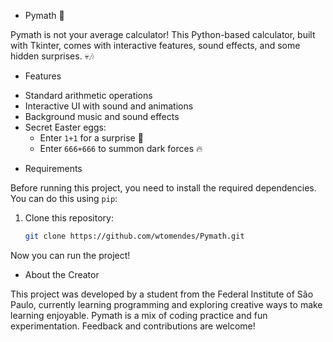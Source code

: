 * Pymath 🎲

Pymath is not your average calculator! This Python-based calculator, built with Tkinter, comes with interactive features, sound effects, and some hidden surprises. 💀🎶 
* Features 
- Standard arithmetic operations
- Interactive UI with sound and animations
- Background music and sound effects
- Secret Easter eggs:
  - Enter `1+1` for a surprise 🎵
  - Enter `666+666` to summon dark forces 🔥

* Requirements

Before running this project, you need to install the required dependencies. You can do this using `pip`:

1. Clone this repository:
    ```bash
    git clone https://github.com/wtomendes/Pymath.git

    ```
Now you can run the project!

* About the Creator

This project was developed by a student from the Federal Institute of São Paulo, currently learning programming and exploring creative ways to make learning enjoyable. Pymath is a mix of coding practice and fun experimentation. Feedback and contributions are welcome!
